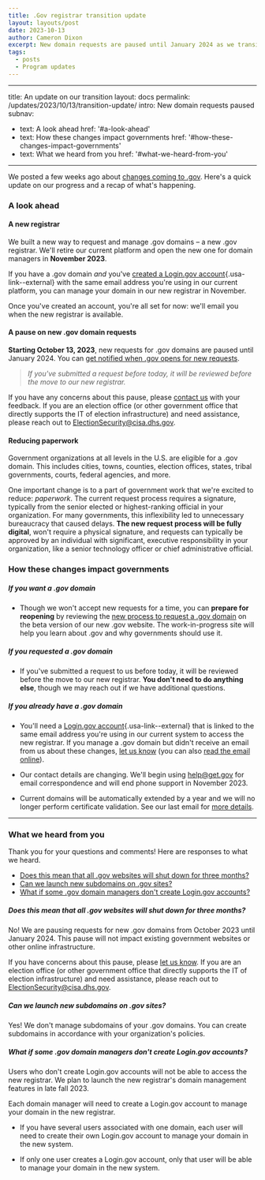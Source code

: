 ```yaml
---
title: .Gov registrar transition update
layout: layouts/post
date: 2023-10-13
author: Cameron Dixon
excerpt: New domain requests are paused until January 2024 as we transition to new infrastructure.
tags:
  - posts
  - Program updates
---
```


---
title: An update on our transition
layout: docs
permalink: /updates/2023/10/13/transition-update/
intro: New domain requests paused
subnav:
  - text: A look ahead
    href: '#a-look-ahead'
  - text: How these changes impact governments
    href: '#how-these-changes-impact-governments'
  - text: What we heard from you
    href: '#what-we-heard-from-you'
---

We posted a few weeks ago about [changes coming to .gov](/posts/2023/9/6/infrastructure-as-a-public-service/). Here's a quick update on our progress and a recap of what's happening.

### A look ahead

#### A new registrar

We built a new way to request and manage .gov domains – a new .gov registrar. We'll retire our current platform and open the new one for domain managers in **November 2023**.

If you have a .gov domain *and* you've [created a Login.gov account](https://www.login.gov/create-an-account/){.usa-link--external} with the same email address you're using in our current platform, you can manage your domain in our new registrar in November. 

Once you've created an account, you're all set for now: we'll email you when the new registrar is available.

#### A pause on new .gov domain requests

**Starting October 13, 2023**, new requests for .gov domains are paused until January 2024. You can [get notified when .gov opens for new requests](https://forms.office.com/g/aLbfNuuFD4). 

> *If you've submitted a request before today, it will be reviewed before the move to our new registrar.*

If you have any concerns about this pause, please [contact us](/contact/) with your feedback. If you are an election office (or other government office that directly supports the IT of election infrastructure) and need assistance, please reach out to <ElectionSecurity@cisa.dhs.gov>.

#### Reducing paperwork

Government organizations at all levels in the U.S. are eligible for a .gov domain. This includes cities, towns, counties, election offices, states, tribal governments, courts, federal agencies, and more. 

One important change is to a part of government work that we're excited to reduce: *paperwork*. The current request process requires a signature, typically from the senior elected or highest-ranking official in your organization. For many governments, this inflexibility led to unnecessary bureaucracy that caused delays. **The new request process will be fully digital**, won't require a physical signature, and requests can typically be approved by an individual with significant, executive responsibility in your organization, like a senior technology officer or chief administrative official.

### How these changes impact governments 

##### *If you want a .gov domain*

- Though we won't accept new requests for a time, you can **prepare for reopening** by reviewing the [new process to request a .gov domain](/domains/before/) on the beta version of our new .gov website. The work-in-progress site will help you learn about .gov and why governments should use it. 

##### *If you requested a .gov domain*

- If you've submitted a request to us before today, it will be reviewed before the move to our new registrar. **You don't need to do anything else**, though we may reach out if we have additional questions.

##### *If you already have a .gov domain*

- You'll need a [Login.gov account](https://www.login.gov/create-an-account/){.usa-link--external} that is linked to the same email address you're using in our current system to access the new registrar. If you manage a .gov domain but didn't receive an email from us about these changes, [let us know](/contact/) (you can also [read the email online](/posts/2023/9/6/transition-email/#what-other-changes-impact-my-organization)).

- Our contact details are changing. We'll begin using <help@get.gov> for email correspondence and will end phone support in November 2023.

- Current domains will be automatically extended by a year and we will no longer perform certificate validation. See our last email for [more details](/posts/2023/9/6/transition-email/#what-other-changes-impact-my-organization).

- - -

### What we heard from you

Thank you for your questions and comments! Here are responses to what we heard.

* [Does this mean that all .gov websites will shut down for three months?](#does-this-mean-that-all-gov-websites-will-shut-down-for-three-months)
* [Can we launch new subdomains on .gov sites?](#can-we-launch-new-subdomains-on-gov-sites)
* [What if some .gov domain managers don't create Login.gov accounts?](#what-if-some-gov-domain-managers-dont-create-logingov-accounts)

##### Does this mean that all .gov websites will shut down for three months?

No! We are pausing requests for new .gov domains from October 2023 until January 2024. This pause will not impact existing government websites or other online infrastructure.

If you have concerns about this pause, please [let us know](/contact/). If you are an election office (or other government office that directly supports the IT of election infrastructure) and need assistance, please reach out to <ElectionSecurity@cisa.dhs.gov>.

##### Can we launch new subdomains on .gov sites?

Yes! We don't manage subdomains of your .gov domains. You can create subdomains in accordance with your organization's policies.

##### What if some .gov domain managers don't create Login.gov accounts?

Users who don't create Login.gov accounts will not be able to access the new registrar. We plan to launch the new registrar's domain management features in late fall 2023.

Each domain manager will need to create a Login.gov account to manage your domain in the new registrar.

- If you have several users associated with one domain, each user will need to create their own Login.gov account to manage your domain in the new system.

- If only one user creates a Login.gov account, only that user will be able to manage your domain in the new system.
